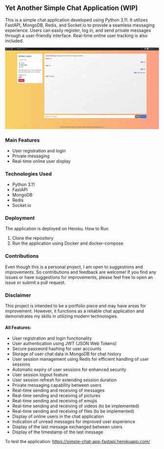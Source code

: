 ## Yet Another Simple Chat Application (WIP)

This is a simple chat application developed using Python 3.11. It utilizes FastAPI, MongoDB, Redis, and Socket.io to provide a seamless messaging experience. Users can easily register, log in, and send private messages through a user-friendly interface. Real-time online user tracking is also included.

![preview](assets/0.png)


### Main Features

- User registration and login
- Private messaging
- Real-time online user display

### Technologies Used

- Python 3.11
- FastAPI
- MongoDB 
- Redis
- Socket.io

### Deployment

The application is deployed on Heroku.
How to Run

1) Clone the repository 
2) Run the application using Docker and docker-compose

### Contributions
Even though this is a personal project, I am open to suggestions and improvements. So contributions and feedback are welcome! If you find any issues or have suggestions for improvements, please feel free to open an issue or submit a pull request.

### Disclaimer

This project is intended to be a portfolio piece and may have areas for improvement. However, it functions as a reliable chat application and demonstrates my skills in utilizing modern technologies.

#### All Features:

* User registration and login functionality
* User authentication using JWT (JSON Web Tokens)
* Secure password hashing for user accounts
* Storage of user chat data in MongoDB for chat history
* User session management using Redis for efficient handling of user sessions
* Automatic expiry of user sessions for enhanced security
* User session logout feature
* User session refresh for extending session duration
* Private messaging capability between users
* Real-time sending and receiving of messages
* Real-time sending and receiving of pictures
* Real-time sending and receiving of emojis
* Real-time sending and receiving of videos (to be implemented)
* Real-time sending and receiving of files (to be implemented)
* Display of online users in the chat application
* Indication of unread messages for improved user experience
* Display of the last message exchanged between users
* Display of the timestamp of the last message

To test the application: 
https://simple-chat-app-fastapi.herokuapp.com/